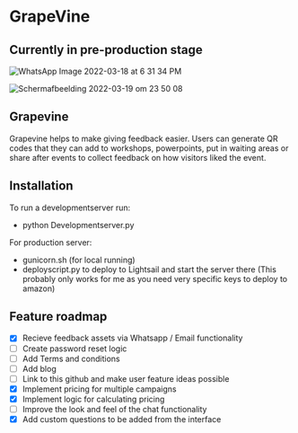 # GrapeVine
## Currently in pre-production stage
![WhatsApp Image 2022-03-18 at 6 31 34 PM](https://user-images.githubusercontent.com/71013416/159140820-3f84a0a2-acf1-43b4-991b-93ff60fd82b4.jpeg)

![Schermafbeelding 2022-03-19 om 23 50 08](https://user-images.githubusercontent.com/71013416/159141082-ea9481c5-9e38-48ec-859d-417d132c3e38.png)

## Grapevine
Grapevine helps to make giving feedback easier. Users can generate QR codes that they can add to workshops, powerpoints, put in waiting areas or share after events to collect feedback on how visitors liked the event. 

## Installation
To run a developmentserver run: 
- python Developmentserver.py

For production server: 
- gunicorn.sh (for local running)
- deployscript.py to deploy to Lightsail and start the server there (This probably only works for me as you need very specific keys to deploy to amazon) 

## Feature roadmap

- [x] Recieve feedback assets via Whatsapp / Email functionality
- [ ] Create password reset logic
- [ ] Add Terms and conditions
- [ ] Add blog
- [ ] Link to this github and make user feature ideas possible
- [x] Implement pricing for multiple campaigns
- [x] Implement logic for calculating pricing
- [ ] Improve the look and feel of the chat functionality
- [x] Add custom questions to be added from the interface
